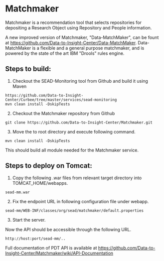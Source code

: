 Matchmaker 
============

Matchmaker is a recommendation tool that selects repositories for depositing a Research Object using Repository and People information.

A new improved version of Matchmaker, "Data-MatchMaker", can be fount at https://github.com/Data-to-Insight-Center/Data-MatchMaker. Data-MatchMaker is a flexible and a general purpose matchmaker, and is powered by the state of the art IBM "Drools" rules engine.

Steps to build:
---------------
1) Checkout the SEAD-Monitoring tool from Github and build it using Maven
~~~
https://github.com/Data-to-Insight-Center/Curbee/tree/master/services/sead-monitoring
mvn clean install -DskipTests
~~~
2) Checkout the Matchmaker repository from Github
~~~
git clone https://github.com/Data-to-Insight-Center/Matchmaker.git
~~~
3) Move the to root directory and execute following command.
~~~
mvn clean install -DskipTests
~~~
This should build all module needed for the Matchmaker service.

Steps to deploy on Tomcat:
--------------------------

1) Copy the following .war files from relevant target directory into TOMCAT_HOME/webapps.
~~~
sead-mm.war
~~~

2) Fix the endpoint URL in following configuration file under webapp.
~~~
sead-mm/WEB-INF/classes/org/sead/matchmaker/default.properties
~~~

3) Start the server.

Now the API should be accessible through the following URL.
~~~
http://host:port/sead-mm/..
~~~

Full documentation of PDT API is available at https://github.com/Data-to-Insight-Center/Matchmaker/wiki/API-Documentation
